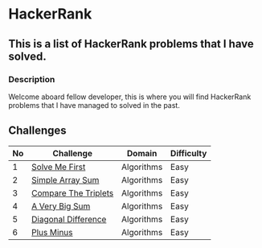# HackerRank

## This is a list of HackerRank problems that I have solved.

### Description

Welcome aboard fellow developer, this is where you will find HackerRank problems that I have managed to solved in the past.

## Challenges

| No  | Challenge                                                                    | Domain     | Difficulty |
| --- | ---------------------------------------------------------------------------- | ---------- | ---------- |
| 1   | [Solve Me First](problem_solving/algorithms/easy/solve_me_first)             | Algorithms | Easy       |
| 2   | [Simple Array Sum](problem_solving/algorithms/easy/simple_array_sum)         | Algorithms | Easy       |
| 3   | [Compare The Triplets](problem_solving/algorithms/easy/compare_the_triplets) | Algorithms | Easy       |
| 4   | [A Very Big Sum](problem_solving/algorithms/easy/a_very_big_sum)             | Algorithms | Easy       |
| 5   | [Diagonal Difference](problem_solving/algorithms/easy/diagonal_difference)   | Algorithms | Easy       |
| 6   | [Plus Minus](problem_solving/algorithms/easy/plus_minus)                     | Algorithms | Easy       |
